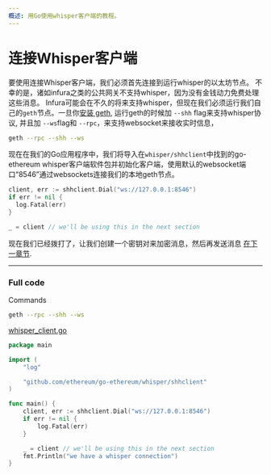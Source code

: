 ```yaml
---
概述: 用Go使用whisper客户端的教程。
---
```


# 连接Whisper客户端


要使用连接Whisper客户端，我们必须首先连接到运行whisper的以太坊节点。 不幸的是，诸如infura之类的公共网关不支持whisper，因为没有金钱动力免费处理这些消息。 Infura可能会在不久的将来支持whisper，但现在我们必须运行我们自己的`geth`节点。一旦你[安装 geth](https://geth.ethereum.org/downloads/), 运行geth的时候加 `--shh` flag来支持whisper协议, 并且加 `--ws`flag和 `--rpc`，来支持websocket来接收实时信息，

```bash
geth --rpc --shh --ws
```

现在在我们的Go应用程序中，我们将导入在`whisper/shhclient`中找到的go-ethereum whisper客户端软件包并初始化客户端，使用默认的websocket端口“8546”通过websockets连接我们的本地geth节点。

```go
client, err := shhclient.Dial("ws://127.0.0.1:8546")
if err != nil {
  log.Fatal(err)
}

_ = client // we'll be using this in the next section
```

现在我们已经拨打了，让我们创建一个密钥对来加密消息，然后再发送消息 [在下一章节](../whisper-keys).

---

### Full code

Commands

```bash
geth --rpc --shh --ws
```

[whisper_client.go](https://github.com/miguelmota/ethereum-development-with-go-book/blob/master/code/whisper_client.go)

```go
package main

import (
	"log"

	"github.com/ethereum/go-ethereum/whisper/shhclient"
)

func main() {
	client, err := shhclient.Dial("ws://127.0.0.1:8546")
	if err != nil {
		log.Fatal(err)
	}

	_ = client // we'll be using this in the next section
	fmt.Println("we have a whisper connection")
}
```
